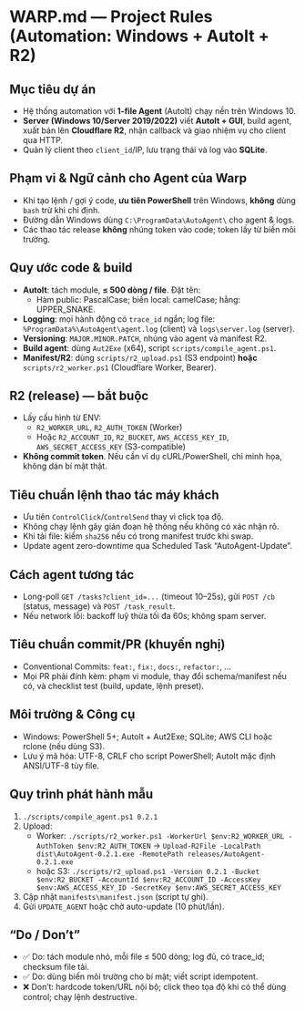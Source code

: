 # WARP.md — Project Rules (Automation: Windows + AutoIt + R2)

## Mục tiêu dự án
- Hệ thống automation với **1-file Agent** (AutoIt) chạy nền trên Windows 10.
- **Server (Windows 10/Server 2019/2022)** viết **AutoIt + GUI**, build agent, xuất bản lên **Cloudflare R2**, nhận callback và giao nhiệm vụ cho client qua HTTP.
- Quản lý client theo `client_id`/IP, lưu trạng thái và log vào **SQLite**.

## Phạm vi & Ngữ cảnh cho Agent của Warp
- Khi tạo lệnh / gợi ý code, **ưu tiên PowerShell** trên Windows, **không** dùng `bash` trừ khi chỉ định.
- Đường dẫn Windows dùng `C:\ProgramData\AutoAgent\` cho agent & logs.
- Các thao tác release **không** nhúng token vào code; token lấy từ biến môi trường.

## Quy ước code & build
- **AutoIt**: tách module, **≤ 500 dòng / file**. Đặt tên:
  - Hàm public: PascalCase; biến local: camelCase; hằng: UPPER_SNAKE.
- **Logging**: mọi hành động có `trace_id` ngắn; log file: `%ProgramData%\AutoAgent\agent.log` (client) và `logs\server.log` (server).
- **Versioning**: `MAJOR.MINOR.PATCH`, nhúng vào agent và manifest R2.
- **Build agent**: dùng `Aut2Exe` (x64), script `scripts/compile_agent.ps1`.
- **Manifest/R2**: dùng `scripts/r2_upload.ps1` (S3 endpoint) **hoặc** `scripts/r2_worker.ps1` (Cloudflare Worker, Bearer).

## R2 (release) — bắt buộc
- Lấy cấu hình từ ENV:
  - `R2_WORKER_URL`, `R2_AUTH_TOKEN` (Worker)
  - Hoặc `R2_ACCOUNT_ID`, `R2_BUCKET`, `AWS_ACCESS_KEY_ID`, `AWS_SECRET_ACCESS_KEY` (S3-compatible)
- **Không commit token**. Nếu cần ví dụ cURL/PowerShell, chỉ minh họa, không dán bí mật thật.

## Tiêu chuẩn lệnh thao tác máy khách
- Ưu tiên `ControlClick`/`ControlSend` thay vì click tọa độ.
- Không chạy lệnh gây gián đoạn hệ thống nếu không có xác nhận rõ.
- Khi tải file: kiểm `sha256` nếu có trong manifest trước khi swap.
- Update agent zero-downtime qua Scheduled Task “AutoAgent-Update”.

## Cách agent tương tác
- Long-poll `GET /tasks?client_id=...` (timeout 10–25s), gửi `POST /cb` (status, message) và `POST /task_result`.
- Nếu network lỗi: backoff luỹ thừa tối đa 60s; không spam server.

## Tiêu chuẩn commit/PR (khuyến nghị)
- Conventional Commits: `feat:`, `fix:`, `docs:`, `refactor:`, …
- Mọi PR phải đính kèm: phạm vi module, thay đổi schema/manifest nếu có, và checklist test (build, update, lệnh preset).

## Môi trường & Công cụ
- Windows: PowerShell 5+; AutoIt + Aut2Exe; SQLite; AWS CLI hoặc rclone (nếu dùng S3).
- Lưu ý mã hóa: UTF-8, CRLF cho script PowerShell; AutoIt mặc định ANSI/UTF-8 tùy file.

## Quy trình phát hành mẫu
1) `./scripts/compile_agent.ps1 0.2.1`
2) Upload:
   - Worker: `./scripts/r2_worker.ps1 -WorkerUrl $env:R2_WORKER_URL -AuthToken $env:R2_AUTH_TOKEN` → `Upload-R2File -LocalPath dist\AutoAgent-0.2.1.exe -RemotePath releases/AutoAgent-0.2.1.exe`
   - hoặc S3: `./scripts/r2_upload.ps1 -Version 0.2.1 -Bucket $env:R2_BUCKET -AccountId $env:R2_ACCOUNT_ID -AccessKey $env:AWS_ACCESS_KEY_ID -SecretKey $env:AWS_SECRET_ACCESS_KEY`
3) Cập nhật `manifests\manifest.json` (script tự ghi).
4) Gửi `UPDATE_AGENT` hoặc chờ auto-update (10 phút/lần).

## “Do / Don’t”
- ✅ Do: tách module nhỏ, mỗi file ≤ 500 dòng; log đủ, có trace_id; checksum file tải.
- ✅ Do: dùng biến môi trường cho bí mật; viết script idempotent.
- ❌ Don’t: hardcode token/URL nội bộ; click theo tọa độ khi có thể dùng control; chạy lệnh destructive.
